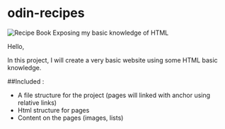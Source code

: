 # odin-recipes
![Recipe Book](https://images-na.ssl-images-amazon.com/images/I/71p-uMsPA4L.jpg)
Exposing my basic knowledge of HTML

Hello, 

In this project, I will create a very basic website using some HTML basic knowledge.

##Included : 

- A file structure for the project (pages will linked with anchor using relative links)
- Html structure for pages
- Content on the pages (images, lists)
